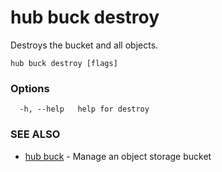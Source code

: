 # hub buck destroy

Destroys the bucket and all objects.

```
hub buck destroy [flags]
```

### Options

```
  -h, --help   help for destroy
```

### SEE ALSO

-   [hub buck](hub_buck.md) - Manage an object storage bucket
